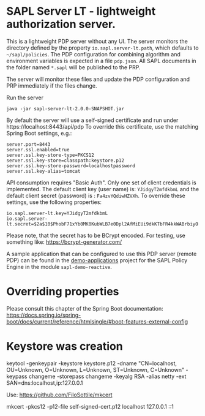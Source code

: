 # SAPL Server LT - lightweight authorization server.

This is a lightweight PDP server without any UI. The server monitors the directory defined by the property `io.sapl.server-lt.path`, which defaults to `~/sapl/policies`. 
The PDP configuration for combining algorithm and environment variables is expected in a file `pdp.json`. 
All SAPL documents in the folder named `*.sapl` will be published to the PRP.

The server will monitor these files and update the PDP configuration and PRP immediately if the files change.

Run the server
```
java -jar sapl-server-lt-2.0.0-SNAPSHOT.jar
```

By default the server will use a self-signed certificate and run under https://localhost:8443/api/pdp
To override this certificate, use the matching Spring Boot settings, e.g.:
```properties
server.port=8443
server.ssl.enabled=true
server.ssl.key-store-type=PKCS12
server.ssl.key-store=classpath:keystore.p12
server.ssl.key-store-password=localhostpassword
server.ssl.key-alias=tomcat
```

API consumption requires "Basic Auth". Only one set of client credentials is implemented. 
The default client key (user name) is: `YJidgyT2mfdkbmL` and the default client secret (password) is : `Fa4zvYQdiwHZVXh`.
To override these settings, use the following properties:
```properties
io.sapl.server-lt.key=YJidgyT2mfdkbmL
io.sapl.server-lt.secret=$2a$10$PhobF71xYb0MK8KubWLB7e0Dpl2AfMiEUi9dkKTbFR4kkWABrbiyO
```
Please note, that the secret has to be BCrypt encoded. For testing, use something like: https://bcrypt-generator.com/

A sample application that can be configured to use this PDP server (remote PDP) can be found
in the [demo-applications](https://github.com/heutelbeck/sapl-demos) project for the SAPL
Policy Engine in the module `sapl-demo-reactive`.

# Overriding properties

Please consult this chapter of the Spring Boot documentation: https://docs.spring.io/spring-boot/docs/current/reference/htmlsingle/#boot-features-external-config

# Keystore was creation

keytool -genkeypair -keystore keystore.p12 -dname "CN=localhost, OU=Unknown, O=Unknown, L=Unknown, ST=Unknown, C=Unknown" -keypass changeme -storepass changeme -keyalg RSA -alias netty -ext SAN=dns:localhost,ip:127.0.0.1

Use: https://github.com/FiloSottile/mkcert

mkcert -pkcs12 -p12-file self-signed-cert.p12 localhost 127.0.0.1 ::1

